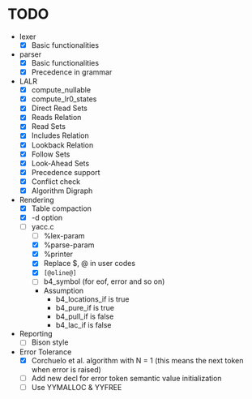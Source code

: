 
# TODO

* lexer
  * [x] Basic functionalities
* parser
  * [x] Basic functionalities
  * [x] Precedence in grammar
* LALR
  * [x] compute_nullable
  * [x] compute_lr0_states
  * [x] Direct Read Sets
  * [x] Reads Relation
  * [x] Read Sets
  * [x] Includes Relation
  * [x] Lookback Relation
  * [x] Follow Sets
  * [x] Look-Ahead Sets
  * [x] Precedence support
  * [x] Conflict check
  * [x] Algorithm Digraph
* Rendering
  * [x] Table compaction
  * [x] -d option
  * [ ] yacc.c
    * [ ] %lex-param
    * [x] %parse-param
    * [x] %printer
    * [x] Replace $, @ in user codes
    * [x] `[@oline@]`
    * [ ] b4_symbol (for eof, error and so on)
    * Assumption
      * b4_locations_if is true
      * b4_pure_if is true
      * b4_pull_if is false
      * b4_lac_if is false
* Reporting
  * [ ] Bison style
* Error Tolerance
  * [x] Corchuelo et al. algorithm with N = 1 (this means the next token when error is raised)
  * [ ] Add new decl for error token semantic value initialization
  * [ ] Use YYMALLOC & YYFREE
